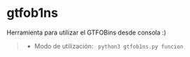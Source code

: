 # gtfob1ns
Herramienta para utilizar el GTFOBins desde consola :) 
> * Modo de utilización: <code> python3 gtfob1ns.py funcion </code>

